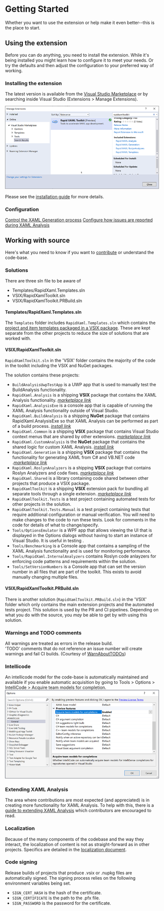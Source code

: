 # Getting Started

Whether you want to use the extension or help make it even better--this is the place to start.

## Using the extension

Before you can do anything, you need to install the extension.
While it's being installed you might learn how to configure it to meet your needs. Or try the defaults and then adjust the configuration to your preferred way of working.

### Installing the extension

The latest version is available from the [Visual Studio Marketplace](https://marketplace.visualstudio.com/items?itemName=MattLaceyLtd.RapidXamlToolkit) or by searching inside Visual Studio (Extensions > Manage Extensions).

![Manage Extensions search dialog showing the Rapid XAML Toolkit listing](./Assets/extension-search-dialog.png)

Please see the [installation guide](installation.md) for more details.

### Configuration

[Control the XAML Generation process](./configuration.md)
[Configure how issues are reported during XAML Analysis](./configuring-analysis.md)

## Working with source

Here's what you need to know if you want to [contribute](../CONTRIBUTING.md) or understand the code-base.

### Solutions

There are three sln file to be aware of

- Templates/RapidXaml.Templates.sln
- VSIX/RapidXamlToolkit.sln
- VSIX/RapidXamlToolkit.PRBuild.sln

####  Templates/RapidXaml.Templates.sln

The `Templates` folder includes `RapidXaml.Templates.sln` which contains the [project and item templates packaged in a VSIX package](https://marketplace.visualstudio.com/items?itemName=MattLaceyLtd.RapidXamlTemplates).
These are kept separate from the other projects to reduce the size of solutions that are worked with.

#### VSIX/RapidXamlToolkit.sln

`RapidXamlToolkit.sln` in the 'VSIX' folder contains the majority of the code in the toolkit including the VSIX and NuGet packages.

The solution contains these projects:

- `BuildAnalysisUwpTestApp` is a UWP app that is used to manually test the BuildAnalysis functionality.
- `RapidXaml.Analysis` is a shipping **VSIX** package that contains the XAML Analysis functionality. _[marketplace link](https://marketplace.visualstudio.com/items?itemName=MattLaceyLtd.RapidXamlAnalysis)_
- `RapidXaml.AnalysisExe` is a console app that is capable of running the XAML Analysis functionality outside of Visual Studio.
- `RapidXaml.BuildAnalysis` is a shipping **NuGet** package that contains RapidXaml.AnalysisExe so that XAML Analysis can be performed as part of a build process. _[install link](https://www.nuget.org/packages/RapidXaml.BuildAnalysis/)_
- `RapidXaml.Common` is a shipping **VSIX** package that contains Visual Studio context menus that are shared by other extensions. _[marketplace link](https://marketplace.visualstudio.com/items?itemName=MattLaceyLtd.RapidXamlCommon)_
- `RapidXaml.CustomAnalysis` is the **NuGet** package that contains the shared logic for custom XAML Analysis. _[install link](https://www.nuget.org/packages/RapidXaml.CustomAnalysis/)_
- `RapidXaml.Generation` is a shipping **VSIX** package that contains the functionality for generating XAML from C# and VB.NET code ._[marketplace link](https://marketplace.visualstudio.com/items?itemName=MattLaceyLtd.RapidXamlGeneration)_
- `RapidXaml.RoslynAnalyzers` is a shipping **VSIX** package that contains Roslyn Analyzers and code fixes. _[marketplace link](https://marketplace.visualstudio.com/items?itemName=MattLaceyLtd.RapidXamlRoslynAnalyzers)_
- `RapidXaml.Shared` is a library containing code shared between other projects that produce a VSIX package.
- `RapidXamlToolkit` is a shipping **VSIX** extension pack for bundling all separate tools through a single extension. _[marketplace link](https://marketplace.visualstudio.com/items?itemName=MattLaceyLtd.RapidXamlToolkit)_
- `RapidXamlToolkit.Tests` is a test project containing automated tests for other projects in the solution.
- `RapidXamlToolkit.Tests.Manual` is a test project containing tests that require additional configuration or manual verification. You will need to make changes to the code to run these tests. Look for comments in the code for details of what to change/specify.
- `Tools/OptionsEmulator` is a WPF app that allows viewing the UI that is displayed in the Options dialogs without having to start an instance of Visual Studio. It is useful in testing .
- `Tools/Benchmarking` is a Console app that contains a sampling of the XAML Analysis functionality and is used for monitoring performance.
- `Tools/RapidXaml.InternalAnalyzers` contains Roslyn code anlayzers for enforcing code patterns and requirements within the solution.
- `Tools/SetVersionNumbers` is a Console app that can set the version number in all files that are part of the toolkit. This exists to avoid manually changing multiple files.

#### VSIX/RapidXamlToolkit.PRBuild.sln

There is another solution (`RapidXamlToolkit.PRBuild.sln`) in the 'VSIX' folder which only contains the main extension projects and the automated tests project. This solution is used by the PR and CI pipelines. Depending on what you do with the source, you _may_ be able to get by with using this solution.

### Warnings and TODO comments

All warnings are treated as errors in the release build.  
'TODO' comments that do not reference an issue number will create warnings and fail CI builds. (Courtesy of [WarnAboutTODOs](https://www.nuget.org/packages/WarnAboutTODOs/))

### Intellicode

An intellicode model for the code-base is automatically maintained and available if you enable automatic acquisition by going to Tools > Options > IntelliCode > Acquire team models for completion.  
![options setting for enabling intellicode model](./Assets/enable-intellicode.png)

### Extending XAML Analysis

The area where contributions are most expected (and appreciated) is in creating more functionality for XAML Analysis. To help with this, there is a [guide to extending XAML Analysis](./extending-xaml-analysis.md) which contributors are encouraged to read.

### Localization

Because of the many components of the codebase and the way they interact, the localization of content is not as straight-forward as in other projects. Specifics are detailed in the [localization document](./localization.md).

### Code signing

Release builds of projects that produce .vsix or .nupkg files are automatically signed. The signing process relies on the following environment variables being set.

- `SIGN_CERT_HASH` is the hash of the certificate.
- `SIGN_CERTIFICATE` is the path to the .pfx file.
- `SIGN_PASSWORD` is the password for the certificate.

